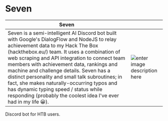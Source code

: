 # Seven
| Seven |  |
|--|--|
| Seven is a semi-intelligent AI Discord bot built with Google's DialogFlow and NodeJS to relay achievement data to my Hack The Box (hackthebox.eu/) team. It uses a combination of web scraping and API integration to connect team members with achievement data, rankings and machine and challenge details. Seven has a distinct personality and small talk subroutines; in fact, she makes naturally-occurring typos and has dynamic typing speed / status while responding (probably the coolest idea I've ever had in my life 😀). | ![enter image description here](https://cdn.discordapp.com/avatars/695616776070758481/3cab3f83aa7988c9ba0341fd5e9c61dc.png?size=256) |
Discord bot for HTB users.
